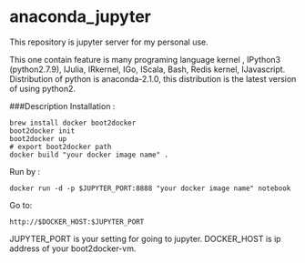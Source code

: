 # anaconda_jupyter

This repository is jupyter server for my personal use.

This one contain feature is many programing language kernel , IPython3 (python2.7.9), IJulia, IRkernel, IGo, IScala, Bash, Redis kernel, IJavascript.
Distribution of python is anaconda-2.1.0, this distribution is the latest version of using python2.

###Description
Installation :

    brew install docker boot2docker
    boot2docker init
    boot2docker up
    # export boot2docker path
    docker build "your docker image name" .

Run by :

    docker run -d -p $JUPYTER_PORT:8888 "your docker image name" notebook

Go to:

    http://$DOCKER_HOST:$JUPYTER_PORT

JUPYTER_PORT is your setting for going to jupyter. DOCKER_HOST is ip address of your boot2docker-vm.
